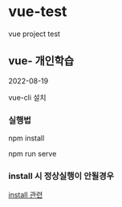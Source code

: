 # vue-test
vue project test


## vue- 개인학습

2022-08-19


vue-cli  설치

### 실행법

npm install

npm run serve

### install 시 정상실행이 안될경우

[install 관련](https://cocobi.tistory.com/114)
